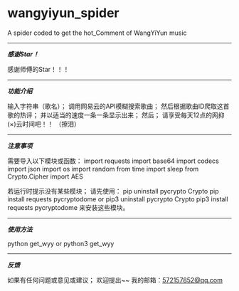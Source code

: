 # wangyiyun_spider
A spider coded to get the hot_Comment of WangYiYun music
__________________________________________________________________
***感谢Star！***

感谢师傅的Star！！！


__________________________________________________________________
***功能介绍***

输入字符串（歌名）；
调用网易云的API模糊搜索歌曲；
然后根据歌曲ID爬取这首歌的热评；
并以适当的速度一条一条显示出来；
然后；
请享受每天12点的网抑(×)云时间吧！！
（擦泪）


__________________________________________________________________
***注意事项***

需要导入以下模块或函数：
import requests
import base64
import codecs
import json
import os
import random
from time import sleep
from Crypto.Cipher import AES

若运行时提示没有某些模块；
请先使用：
pip uninstall pycrypto Crypto
pip install requests pycryptodome
or
pip3 uninstall pycrypto Crypto
pip3 install requests pycryptodome
来安装这些模块。


__________________________________________________________________
***使用方法***

python get_wyy<TAB><CR>
or
python3 get_wyy<TAB><CR>

__________________________________________________________________
***反馈***

如果有任何问题或意见或建议；
欢迎提出~~
我的邮箱：572157852@qq.com
